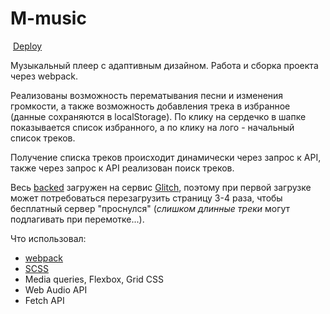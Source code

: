 # M-music
​
[Deploy](https://webvm-music-player.netlify.app/)
​

Музыкальный плеер с адаптивным дизайном. Работа и сборка проекта через webpack.
​

Реализованы возможность перематывания песни и изменения громкости, а также возможность добавления трека в избранное (данные сохраняются в localStorage). По клику на сердечко в шапке показывается список избранного, а по клику на лого - начальный список треков.
​

Получение списка треков происходит динамически через запрос к API, также через запрос к API реализован поиск треков. 
​

Весь [backed](https://webvm-api-m-music.glitch.me/) загружен на сервис [Glitch](https:/glitch.me/), поэтому при первой загрузке может потребоваться перезагрузить страницу 3-4 раза, чтобы бесплатный сервер "проснулся" (_слишком длинные треки_ могут подлагивать при перемотке...).
​

Что использовал:
​
- [webpack](https://webpack.js.org/)
- [SCSS](https://sass-lang.com/guide)
- Media queries, Flexbox, Grid CSS
- Web Audio API 
- Fetch API
​
